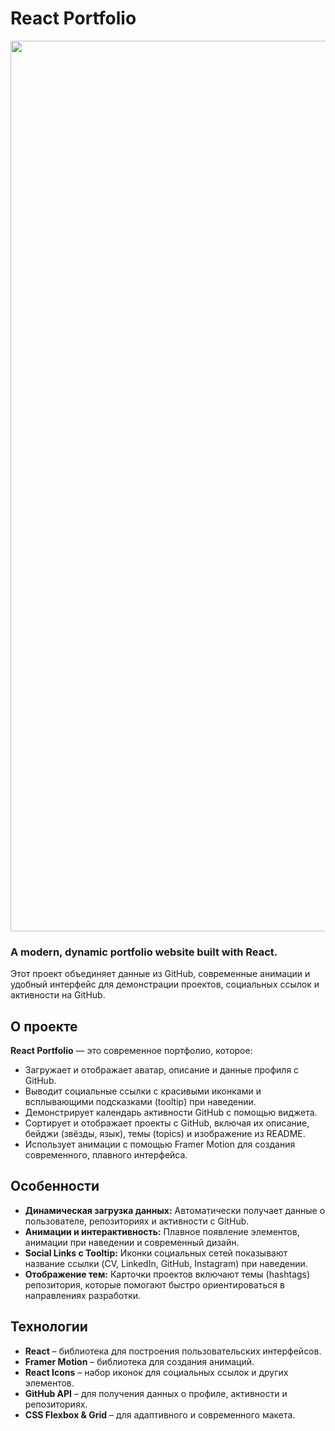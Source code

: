 # React Portfolio

<div align="center">
  <img width="1425" alt="Screenshot 2025-02-01 at 23 52 11" src="https://github.com/user-attachments/assets/d5b50f6f-5070-43ef-8656-6bca1d0d0436" />
</div>

### A modern, dynamic portfolio website built with React.
Этот проект объединяет данные из GitHub, современные анимации и удобный интерфейс для демонстрации проектов, социальных ссылок и активности на GitHub.

## О проекте

**React Portfolio** — это современное портфолио, которое:
- Загружает и отображает аватар, описание и данные профиля с GitHub.
- Выводит социальные ссылки с красивыми иконками и всплывающими подсказками (tooltip) при наведении.
- Демонстрирует календарь активности GitHub с помощью виджета.
- Сортирует и отображает проекты с GitHub, включая их описание, бейджи (звёзды, язык), темы (topics) и изображение из README.
- Использует анимации с помощью Framer Motion для создания современного, плавного интерфейса.

## Особенности

- **Динамическая загрузка данных:** Автоматически получает данные о пользователе, репозиториях и активности с GitHub.
- **Анимации и интерактивность:** Плавное появление элементов, анимации при наведении и современный дизайн.
- **Social Links с Tooltip:** Иконки социальных сетей показывают название ссылки (CV, LinkedIn, GitHub, Instagram) при наведении.
- **Отображение тем:** Карточки проектов включают темы (hashtags) репозитория, которые помогают быстро ориентироваться в направлениях разработки.

## Технологии

- **React** – библиотека для построения пользовательских интерфейсов.
- **Framer Motion** – библиотека для создания анимаций.
- **React Icons** – набор иконок для социальных ссылок и других элементов.
- **GitHub API** – для получения данных о профиле, активности и репозиториях.
- **CSS Flexbox & Grid** – для адаптивного и современного макета.
